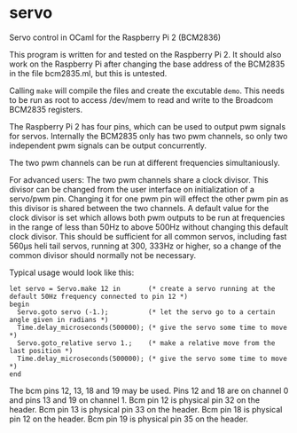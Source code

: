 # servo
Servo control in OCaml for the Raspberry Pi 2 (BCM2836)

This program is written for and tested on the Raspberry Pi 2.
It should also work on the Raspberry Pi after changing the base address of the BCM2835 in the file bcm2835.ml,
but this is untested.

Calling `make` will compile the files and create the excutable `demo`.
This needs to be run as root to access /dev/mem to read and write to the Broadcom BCM2835 registers.

The Raspberry Pi 2 has four pins, which can be used to output pwm signals for servos.
Internally the BCM2835 only has two pwm channels, so only two independent pwm signals can be output concurrently.

The two pwm channels can be run at different frequencies simultaniously.

For advanced users: The two pwm channels share a clock divisor.
This divisor can be changed from the user interface on initialization of a servo/pwm pin.
Changing it for one pwm pin will effect the other pwm pin as this divisor is shared between the two channels.
A default value for the clock divisor is set which allows both pwm outputs to be run at frequencies in the range of
less than 50Hz to above 500Hz without changing this default clock divisor.
This should be sufficient for all common servos, including fast 560µs heli tail servos, running at 300, 333Hz or higher,
so a change of the common divisor should normally not be necessary.

Typical usage would look like this:

    let servo = Servo.make 12 in       (* create a servo running at the default 50Hz frequency connected to pin 12 *)
    begin
      Servo.goto servo (-1.);          (* let the servo go to a certain angle given in radians *)
      Time.delay_microseconds(500000); (* give the servo some time to move *)
      Servo.goto_relative servo 1.;    (* make a relative move from the last position *)
      Time.delay_microseconds(500000); (* give the servo some time to move *)
    end

The bcm pins 12, 13, 18 and 19 may be used. Pins 12 and 18 are on channel 0 and pins 13 and 19 on channel 1.
Bcm pin 12 is physical pin 32 on the header.
Bcm pin 13 is physical pin 33 on the header.
Bcm pin 18 is physical pin 12 on the header.
Bcm pin 19 is physical pin 35 on the header.

